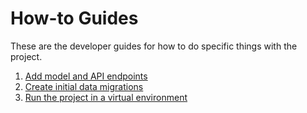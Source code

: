 # How-to Guides

These are the developer guides for how to do specific things with the project.

1. [Add model and API endpoints](add-model-and-api-endpoints.md)
1. [Create initial data migrations](create-initial-data-migrations.md)
1. [Run the project in a virtual environment](run-local.md)
